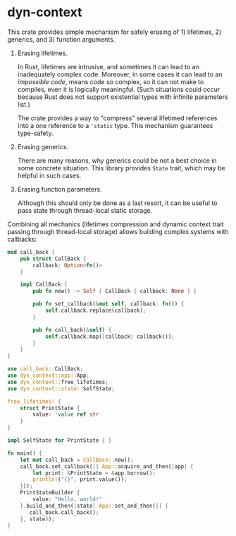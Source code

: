 # dyn-context

This crate provides simple mechanism for safely erasing of 1) lifetimes, 2) generics, and 3) function arguments.

1. Erasing lifetimes.

   In Rust, lifetimes are intrusive, and sometimes it can lead to
   an inadequately complex code. Moreover, in some cases it can lead to an _impossible code_,
   means code so complex, so it can not make to compiles, even it is logically meaningful.
   (Such situations could occur because Rust does not support existential types
   with infinite parameters list.)

   The crate provides a way to "compress" several lifetimed references into a one reference
   to a `'static` type. This mechanism guarantees type-safety.

2. Erasing generics.

   There are many reasons, why generics could be not a best choice in some concrete situation.
   This library provides `State` trait, which may be helpful in such cases.

3. Erasing function parameters.

   Although this should only be done as a last resort, it can be useful to pass state through
   thread-local static storage.

Combining all mechanics (lifetimes compression and dynamic context trait
passing through thread-local storage) allows building complex systems with callbacks:
```rust
mod call_back {
    pub struct CallBack {
        callback: Option<fn()>
    }

    impl CallBack {
        pub fn new() -> Self { CallBack { callback: None } }

        pub fn set_callback(&mut self, callback: fn()) {
            self.callback.replace(callback);
        }

        pub fn call_back(&self) {
            self.callback.map(|callback| callback());
        }
    }
}

use call_back::CallBack;
use dyn_context::app::App;
use dyn_context::free_lifetimes;
use dyn_context::state::SelfState;

free_lifetimes! {
    struct PrintState {
        value: 'value ref str
    }
}

impl SelfState for PrintState { }

fn main() {
    let mut call_back = CallBack::new();
    call_back.set_callback(|| App::acquire_and_then(|app| {
        let print: &PrintState = &app.borrow();
        println!("{}", print.value());
    }));
    PrintStateBuilder {
        value: "Hello, world!"
    }.build_and_then(|state| App::set_and_then(|| {
       call_back.call_back();
    }, state));
}
```
